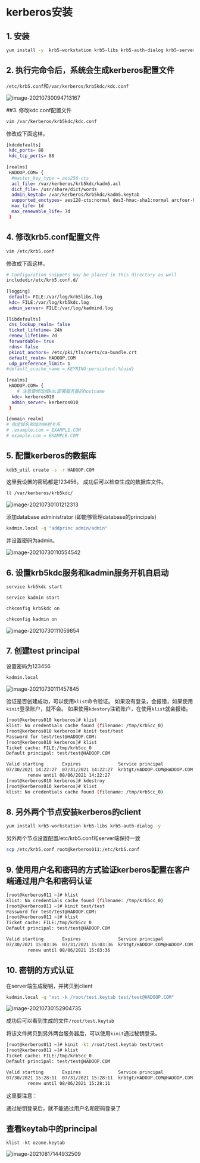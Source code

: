 # kerberos安装

## 1. 安装

```bash
yum install -y  krb5-workstation krb5-libs krb5-auth-dialog krb5-server

```

## 2. 执行完命令后，系统会生成kerberos配置文件
`/etc/krb5.conf`和`/var/kerberos/krb5kdc/kdc.conf`

![image-20210730094713167](http://image-picgo.test.upcdn.net/img/20210730094713.png)

##3. 修改kdc.conf配置文件
```bash
vim /var/kerberos/krb5kdc/kdc.conf
```
修改成下面这样。

```bash
[kdcdefaults]
 kdc_ports= 88
 kdc_tcp_ports= 88
 
[realms]
 HADOOP.COM= {
  #master_key_type = aes256-cts
  acl_file= /var/kerberos/krb5kdc/kadm5.acl
  dict_file= /usr/share/dict/words
  admin_keytab= /var/kerberos/krb5kdc/kadm5.keytab
  supported_enctypes= aes128-cts:normal des3-hmac-sha1:normal arcfour-hmac:normal camellia256-cts:normal camellia128-cts:normal des-hmac-sha1:normal des-cbc-md5:normal des-cbc-crc:normal
  max_life= 1d
  max_renewable_life= 7d
 }
```

## 4. 修改krb5.conf配置文件
```bash
vim /etc/krb5.conf
```
修改成下面这样。
```bash
# Configuration snippets may be placed in this directory as well
includedir/etc/krb5.conf.d/
 
[logging]
 default= FILE:/var/log/krb5libs.log
 kdc= FILE:/var/log/krb5kdc.log
 admin_server= FILE:/var/log/kadmind.log
 
[libdefaults]
 dns_lookup_realm= false
 ticket_lifetime= 24h              
 renew_lifetime= 7d              
 forwardable= true
 rdns= false
 pkinit_anchors= /etc/pki/tls/certs/ca-bundle.crt
 default_realm= HADOOP.COM  
 udp_preference_limit= 1
#default_ccache_name = KEYRING:persistent:%{uid}  
 
[realms]
 HADOOP.COM= {
 	# 注意要修改成kdc部署服务器的hostname
  kdc= kerberos010
  admin_server= kerberos010
 }
 
[domain_realm]  
# 指定域名和域的映射关系
# .example.com = EXAMPLE.COM
# example.com = EXAMPLE.COM
```


## 5. 配置kerberos的数据库
```bash
kdb5_util create -s -r HADOOP.COM
```
这里我设置的密码都是123456。
成功后可以检查生成的数据库文件。
```bash
ll /var/kerberos/krb5kdc/
```

![image-20210730101212313](http://image-picgo.test.upcdn.net/img/20210730101212.png)

添加database administrator (即能够管理database的principals)
```bash
kadmin.local -q "addprinc admin/admin"
```
并设置密码为admin。

![image-20210730110554542](http://image-picgo.test.upcdn.net/img/20210730110554.png)

## 6. 设置krb5kdc服务和kadmin服务开机自启动
```bash
service krb5kdc start

service kadmin start

chkconfig krb5kdc on

chkconfig kadmin on

```

![image-20210730111059854](http://image-picgo.test.upcdn.net/img/20210730111059.png)

## 7. 创建test principal
设置密码为123456
```bash
kadmin.local
```

![image-20210730111457845](http://image-picgo.test.upcdn.net/img/20210730111457.png)

验证是否创建成功，可以使用`klist`命令验证。
如果没有登录，会报错，如果使用`kinit`登录账户，就不会。
如果使用`kdestory`注销账户，在使用`klist`就会报错。
```bash
[root@kerberos010 kerberos]# klist 
klist: No credentials cache found (filename: /tmp/krb5cc_0)
[root@kerberos010 kerberos]# kinit test/test
Password for test/test@HADOOP.COM: 
[root@kerberos010 kerberos]# klist 
Ticket cache: FILE:/tmp/krb5cc_0
Default principal: test/test@HADOOP.COM

Valid starting       Expires              Service principal
07/30/2021 14:22:27  07/31/2021 14:22:27  krbtgt/HADOOP.COM@HADOOP.COM
        renew until 08/06/2021 14:22:27
[root@kerberos010 kerberos]# kdestroy 
[root@kerberos010 kerberos]# klist 
klist: No credentials cache found (filename: /tmp/krb5cc_0)
```

## 8. 另外两个节点安装kerberos的client
```bash
yum install krb5-workstation krb5-libs krb5-auth-dialog -y
```
另外两个节点设置配置/etc/krb5.conf和server端保持一致
```bash
scp /etc/krb5.conf root@kerberos011:/etc/krb5.conf
```

## 9. 使用用户名和密码的方式验证kerberos配置在客户端通过用户名和密码认证
```bash
[root@kerberos011 ~]# klist 
klist: No credentials cache found (filename: /tmp/krb5cc_0)
[root@kerberos011 ~]# kinit test/test
Password for test/test@HADOOP.COM: 
[root@kerberos011 ~]# klist 
Ticket cache: FILE:/tmp/krb5cc_0
Default principal: test/test@HADOOP.COM

Valid starting       Expires              Service principal
07/30/2021 15:03:36  07/31/2021 15:03:36  krbtgt/HADOOP.COM@HADOOP.COM
        renew until 08/06/2021 15:03:36
```



## 10. 密钥的方式认证
在server端生成秘钥，并拷贝到client

```bash
kadmin.local -q "xst -k /root/test.keytab test/test@HADOOP.COM"
```

![image-20210730152904735](http://image-picgo.test.upcdn.net/img/20210730152904.png)

成功后可以看到生成的文件`/root/test.keytab`

将该文件拷贝到另外两台服务器后，可以使用`kinit`通过秘钥登录。

```bash
[root@kerberos011 ~]# kinit -kt /root/test.keytab test/test
[root@kerberos011 ~]# klist 
Ticket cache: FILE:/tmp/krb5cc_0
Default principal: test/test@HADOOP.COM

Valid starting       Expires              Service principal
07/30/2021 15:28:11  07/31/2021 15:28:11  krbtgt/HADOOP.COM@HADOOP.COM
        renew until 08/06/2021 15:28:11
```

这里要注意：

通过秘钥登录后，就不能通过用户名和密码登录了



## 查看keytab中的principal

```
klist -kt ozone.keytab
```

![image-20210817144932509](http://image-picgo.test.upcdn.net/img/20210817144932.png)